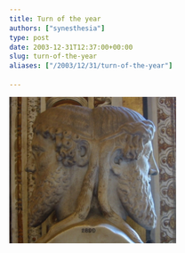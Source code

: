 ```yaml
---
title: Turn of the year
authors: ["synesthesia"]
type: post
date: 2003-12-31T12:37:00+00:00
slug: turn-of-the-year 
aliases: ["/2003/12/31/turn-of-the-year"]

---
```

<div class="inlineimg">
  <img class="aligncenter size-medium wp-image-1755" title="Janus, Roman God of Beginnings" src="Janus-Vatican.jpg" alt="Janus, Roman God of Beginnings" width="300" height="263" />
</div>
